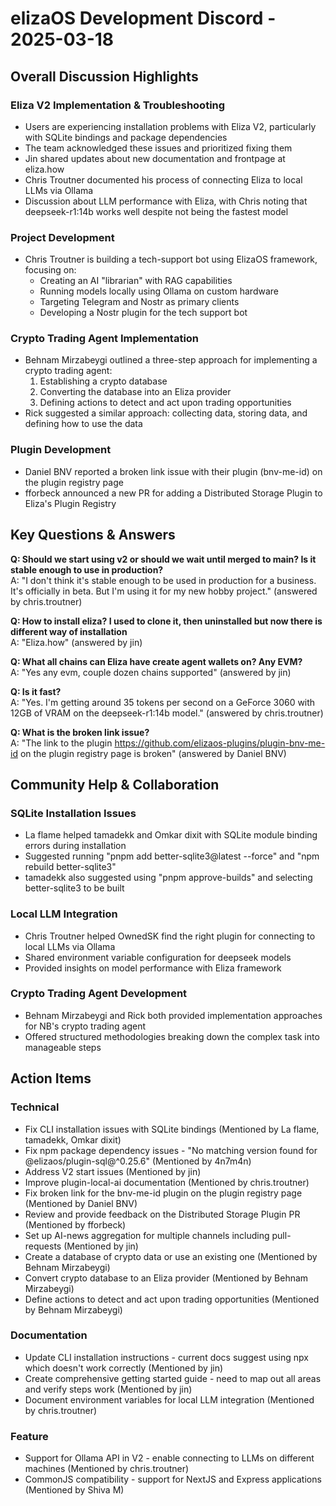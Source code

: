 # elizaOS Development Discord - 2025-03-18

## Overall Discussion Highlights

### Eliza V2 Implementation & Troubleshooting
- Users are experiencing installation problems with Eliza V2, particularly with SQLite bindings and package dependencies
- The team acknowledged these issues and prioritized fixing them
- Jin shared updates about new documentation and frontpage at eliza.how
- Chris Troutner documented his process of connecting Eliza to local LLMs via Ollama
- Discussion about LLM performance with Eliza, with Chris noting that deepseek-r1:14b works well despite not being the fastest model

### Project Development
- Chris Troutner is building a tech-support bot using ElizaOS framework, focusing on:
  - Creating an AI "librarian" with RAG capabilities
  - Running models locally using Ollama on custom hardware
  - Targeting Telegram and Nostr as primary clients
  - Developing a Nostr plugin for the tech support bot

### Crypto Trading Agent Implementation
- Behnam Mirzabeygi outlined a three-step approach for implementing a crypto trading agent:
  1. Establishing a crypto database
  2. Converting the database into an Eliza provider
  3. Defining actions to detect and act upon trading opportunities
- Rick suggested a similar approach: collecting data, storing data, and defining how to use the data

### Plugin Development
- Daniel BNV reported a broken link issue with their plugin (bnv-me-id) on the plugin registry page
- fforbeck announced a new PR for adding a Distributed Storage Plugin to Eliza's Plugin Registry

## Key Questions & Answers

**Q: Should we start using v2 or should we wait until merged to main? Is it stable enough to use in production?**  
A: "I don't think it's stable enough to be used in production for a business. It's officially in beta. But I'm using it for my new hobby project." (answered by chris.troutner)

**Q: How to install eliza? I used to clone it, then uninstalled but now there is different way of installation**  
A: "Eliza.how" (answered by jin)

**Q: What all chains can Eliza have create agent wallets on? Any EVM?**  
A: "Yes any evm, couple dozen chains supported" (answered by jin)

**Q: Is it fast?**  
A: "Yes. I'm getting around 35 tokens per second on a GeForce 3060 with 12GB of VRAM on the deepseek-r1:14b model." (answered by chris.troutner)

**Q: What is the broken link issue?**  
A: "The link to the plugin https://github.com/elizaos-plugins/plugin-bnv-me-id on the plugin registry page is broken" (answered by Daniel BNV)

## Community Help & Collaboration

### SQLite Installation Issues
- La flame helped tamadekk and Omkar dixit with SQLite module binding errors during installation
- Suggested running "pnpm add better-sqlite3@latest --force" and "npm rebuild better-sqlite3"
- tamadekk also suggested using "pnpm approve-builds" and selecting better-sqlite3 to be built

### Local LLM Integration
- Chris Troutner helped OwnedSK find the right plugin for connecting to local LLMs via Ollama
- Shared environment variable configuration for deepseek models
- Provided insights on model performance with Eliza framework

### Crypto Trading Agent Development
- Behnam Mirzabeygi and Rick both provided implementation approaches for NB's crypto trading agent
- Offered structured methodologies breaking down the complex task into manageable steps

## Action Items

### Technical
- Fix CLI installation issues with SQLite bindings (Mentioned by La flame, tamadekk, Omkar dixit)
- Fix npm package dependency issues - "No matching version found for @elizaos/plugin-sql@^0.25.6" (Mentioned by 4n7m4n)
- Address V2 start issues (Mentioned by jin)
- Improve plugin-local-ai documentation (Mentioned by chris.troutner)
- Fix broken link for the bnv-me-id plugin on the plugin registry page (Mentioned by Daniel BNV)
- Review and provide feedback on the Distributed Storage Plugin PR (Mentioned by fforbeck)
- Set up AI-news aggregation for multiple channels including pull-requests (Mentioned by jin)
- Create a database of crypto data or use an existing one (Mentioned by Behnam Mirzabeygi)
- Convert crypto database to an Eliza provider (Mentioned by Behnam Mirzabeygi)
- Define actions to detect and act upon trading opportunities (Mentioned by Behnam Mirzabeygi)

### Documentation
- Update CLI installation instructions - current docs suggest using npx which doesn't work correctly (Mentioned by jin)
- Create comprehensive getting started guide - need to map out all areas and verify steps work (Mentioned by jin)
- Document environment variables for local LLM integration (Mentioned by chris.troutner)

### Feature
- Support for Ollama API in V2 - enable connecting to LLMs on different machines (Mentioned by chris.troutner)
- CommonJS compatibility - support for NextJS and Express applications (Mentioned by Shiva M)